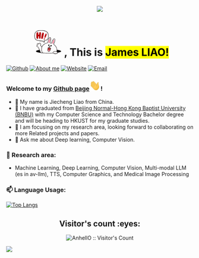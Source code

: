 <p align="center"><img src="https://i.imgur.com/A6bWGFl.gif"/></p>
<div>
  <h1 align="center"> 
    <strong>
      <img src="https://github.com/ffftuanxxx/ffftuanxxx/blob/main/hi.gif" width="90px">, This is <mark>James LIAO!</mark>
    </strong>
  </h1>
</div>
 
[![Github](https://img.shields.io/badge/-Github-000?style=for-the-badge&logo=Github&logoColor=white)](https://github.com/ffftuanxxx)
[![About me](https://img.shields.io/badge/About%20Me-eaf500?style=for-the-badge)](https://ffftuanxxx.github.io)
[![Website](https://img.shields.io/badge/Website-8A2BE2?style=for-the-badge)](https://elucidator.cn)
[![Email](https://img.shields.io/badge/Email-00FFFF?style=for-the-badge)](mailto:1544521055@qq.com)
<!--[![Linkedin](https://img.shields.io/badge/-LinkedIn-blue?style=flat&logo=Linkedin&logoColor=white)](https://www.linkedin.com/in/froldanzafra/)-->
<!--<img src="https://i.imgur.com/dTYwdG1.gif" alt="Welcome!" width="300"/>-->
### Welcome to my [Github page](https://ffftuanxxx.github.io)<img src="https://github.com/ABSphreak/ABSphreak/blob/master/gifs/Hi.gif" width="30px">!
- 👯 My name is Jiecheng Liao from China. 
- 🔭 I have graduated from [Beijing Normal-Hong Kong Baptist University (BNBU)](https://www.uic.edu.cn/) with my Computer Science and Technology Bachelor degree and will be heading to HKUST for my graduate studies.
- 🌱 I am focusing on my research area, looking forward to collaborating on more Related projects and papers.
- 💬 Ask me about Deep learning, Computer Vision.


### 🌱 Research area: 
- Machine Learning, Deep Learning, Computer Vision, Multi-modal LLM (es in av-llm), TTS, Computer Graphics, and Medical Image Processing
<!--### 📫 Repository Status & Language Usage:-->
### 📫 Language Usage:
<!--![James's GitHub stats](https://github-readme-stats.vercel.app/api?username=ffftuanxxx&show_icons=true&theme=radical&count_private=true)-->
[![Top Langs](https://github-readme-stats.vercel.app/api/top-langs/?username=ffftuanxxx&theme=radical&count_private=true&hide=javascript,scss&layout=compact)](https://github.com/ffftuanxxx/github-readme-stats)

<h2 align="center">Visitor's count :eyes:</h2>
<p align="center"><img src="https://profile-counter.glitch.me/{ffftuanxxx}/count.svg" alt="AnhellO :: Visitor's Count" /></p>

<img src="https://imgur.com/rilHVxA.png"/>
<!--<img alt="Jha-Vineet69's Github Stats" src="https://github-readme-stats.jha-vineet69.vercel.app/api?username=jha-vineet69&hide=stars&show_icons=true&hide_border=true&theme=buefy" width="500"/>--!>
<!--**ffftuanxxx/ffftuanxxx** is a ✨ _special_ ✨ repository because its `README.md` (this file) appears on your GitHub profile.
👋
Here are some ideas to get you started:-->

<!--- 🔭 I’m a normal CST student at [Beijing Normal University-Hong Kong Baptist University United International College (UIC)](https://www.uic.edu.cn/)-->
<!--- 🌱 I’m currently learning ...
- 👯 I’m looking to collaborate on ...
- 🤔 I’m looking for help with ...
- 💬 Ask me about ...
- 📫 How to reach me: ...
- 😄 Pronouns: ...
- ⚡ Fun fact: ...-->
